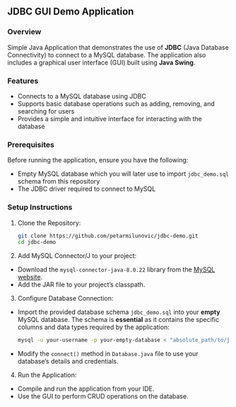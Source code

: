 ## JDBC GUI Demo Application

### Overview
Simple Java Application that demonstrates the use of **JDBC** (Java Database Connectivity) to connect to a MySQL database. The application also includes a graphical user interface (GUI) built using **Java Swing**. 

### Features
- Connects to a MySQL database using JDBC
- Supports basic database operations such as adding, removing, and searching for users
- Provides a simple and intuitive interface for interacting with the database

### Prerequisites
Before running the application, ensure you have the following:
- Empty MySQL database which you will later use to import `jdbc_demo.sql` schema from this repository
- The JDBC driver required to connect to MySQL 

### Setup Instructions

1. Clone the Repository:
   
   ```bash
   git clone https://github.com/petarmilunovic/jdbc-demo.git
   cd jdbc-demo

3. Add MySQL Connector/J to your project:
- Download the `mysql-connector-java-8.0.22` library  from the [MySQL website](https://downloads.mysql.com/archives/c-j/).
- Add the JAR file to your project’s classpath.

3. Configure Database Connection:
- Import the provided database schema `jdbc_demo.sql` into your **empty** MySQL database. The schema is ****essential**** as it contains the specific columns and data types required by the application:
  
    ```bash
    mysql -u your-username -p your-empty-database < "absolute_path/to/jdbc_demo.sql"
- Modify the `connect()` method in `Database.java` file to use your database’s details and credentials.

4. Run the Application:
- Compile and run the application from your IDE.
- Use the GUI to perform CRUD operations on the database.
